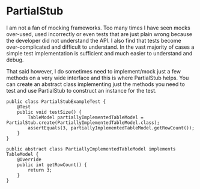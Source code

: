 # PartialStub

I am not a fan of mocking frameworks. Too many times I have seen mocks over-used, used incorrectly or even tests that 
are just plain wrong because the developer did not understand the API. I also find that tests become over-complicated 
and difficult to understand. In the vast majority of cases a simple test implementation is sufficient and much easier 
to understand and debug.

That said however, I do sometimes need to implement/mock just a few methods on a very wide interface and this is where 
PartialStub helps. You can create an abstract class implementing just the methods you need to test and use PartialStub 
to construct an instance for the test.

    public class PartialStubExampleTest {
        @Test
        public void testSize() {
            TableModel partiallyImplementedTableModel = PartialStub.create(PartiallyImplementedTableModel.class);
            assertEquals(3, partiallyImplementedTableModel.getRowCount());
        }
    }
        
    public abstract class PartiallyImplementedTableModel implements TableModel {
        @Override
        public int getRowCount() {
            return 3;
        }
    }
